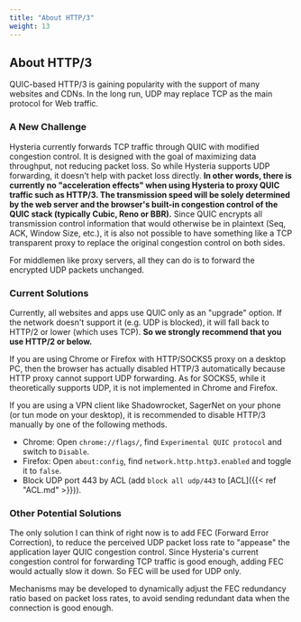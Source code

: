 ```yaml
---
title: "About HTTP/3"
weight: 13
---
```


## About HTTP/3

QUIC-based HTTP/3 is gaining popularity with the support of many websites and CDNs. In the long run, UDP may replace TCP as the main protocol for Web traffic.

### A New Challenge

Hysteria currently forwards TCP traffic through QUIC with modified congestion control. It is designed with the goal of maximizing data throughput, not reducing packet loss. So while Hysteria supports UDP forwarding, it doesn't help with packet loss directly. **In other words, there is currently no "acceleration effects" when using Hysteria to proxy QUIC traffic such as HTTP/3. The transmission speed will be solely determined by the web server and the browser's built-in congestion control of the QUIC stack (typically Cubic, Reno or BBR).** Since QUIC encrypts all transmission control information that would otherwise be in plaintext (Seq, ACK, Window Size, etc.), it is also not possible to have something like a TCP transparent proxy to replace the original congestion control on both sides.

For middlemen like proxy servers, all they can do is to forward the encrypted UDP packets unchanged.

### Current Solutions

Currently, all websites and apps use QUIC only as an "upgrade" option. If the network doesn't support it (e.g. UDP is blocked), it will fall back to HTTP/2 or lower (which uses TCP). **So we strongly recommend that you use HTTP/2 or below.**

If you are using Chrome or Firefox with HTTP/SOCKS5 proxy on a desktop PC, then the browser has actually disabled HTTP/3 automatically because HTTP proxy cannot support UDP forwarding. As for SOCKS5, while it theoretically supports UDP, it is not implemented in Chrome and Firefox.

If you are using a VPN client like Shadowrocket, SagerNet on your phone (or tun mode on your desktop), it is recommended to disable HTTP/3 manually by one of the following methods.

- Chrome: Open `chrome://flags/`, find `Experimental QUIC protocol` and switch to `Disable`.
- Firefox: Open `about:config`, find `network.http.http3.enabled` and toggle it to `false`.
- Block UDP port 443 by ACL (add `block all udp/443` to [ACL]({{< ref "ACL.md" >}})).

### Other Potential Solutions

The only solution I can think of right now is to add FEC (Forward Error Correction), to reduce the perceived UDP packet loss rate to "appease" the application layer QUIC congestion control. Since Hysteria's current congestion control for forwarding TCP traffic is good enough, adding FEC would actually slow it down. So FEC will be used for UDP only.

Mechanisms may be developed to dynamically adjust the FEC redundancy ratio based on packet loss rates, to avoid sending redundant data when the connection is good enough.
